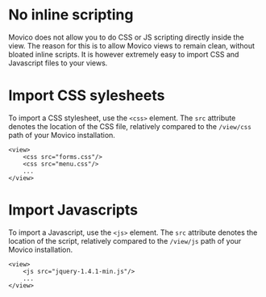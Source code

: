 # No inline scripting #

Movico does not allow you to do CSS or JS scripting directly inside the view. The reason for this is to allow Movico views to remain clean, without bloated inline scripts. It is however extremely easy to import CSS and Javascript files to your views.

# Import CSS sylesheets #

To import a CSS stylesheet, use the `<css>` element. The `src` attribute denotes the location of the CSS file, relatively compared to the `/view/css` path of your Movico installation.

```
<view>
    <css src="forms.css"/>
    <css src="menu.css"/>
    ...
</view>
```

# Import Javascripts #

To import a Javascript, use the `<js>` element. The `src` attribute denotes the location of the script, relatively compared to the `/view/js` path of your Movico installation.

```
<view>
    <js src="jquery-1.4.1-min.js"/>
    ...
</view>
```